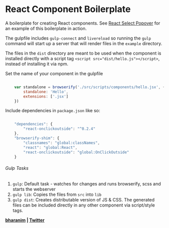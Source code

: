 # React Component Boilerplate

A boilerplate for creating React components. See [React Select Popover](http://github.com/bharani91/react-select-popover) for an example of this boilerplate in action.


The gulpfile includes ```gulp-connect``` and ```livereload``` so running the ```gulp``` command will start up a server that will render files in the ```example``` directory.

The files in the ```dist``` directory are meant to be used when the component is installed directly with a script tag ```<script src="dist/hello.js"></script>```, instead of installing it via npm.


Set the name of your component in the gulpfile
``` javascript

    var standalone = browserify('./src/scripts/components/hello.jsx', {
        standalone: 'Hello',
        extensions: ['.jsx']
    })
```


Include dependencies in ```package.json``` like so:
``` javascript

    "dependencies": {
        "react-onclickoutside": "^0.2.4"
    },
    "browserify-shim": {
        "classnames": "global:classNames",
        "react": "global:React",
        "react-onclickoutside": "global:OnClickOutside"
    }
```


###### Gulp Tasks
1. ```gulp```: Default task - watches for changes and runs browserify, scss and starts the webserver
2. ```gulp lib```: Copies the files from ```src``` into ```lib```
3. ```gulp dist```: Creates distributable version of JS & CSS. The generated files can be included directly in any other component via script/style tags.




**[bharanim](https://www.resumonk.com/bharani) | [Twitter](http://twitter.com/bharani91)**